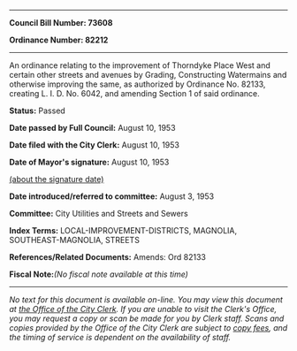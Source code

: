 

********

**Council Bill Number: 73608**
   
**Ordinance Number: 82212**
********

 An ordinance relating to the improvement of Thorndyke Place West and certain other streets and avenues by Grading, Constructing Watermains and otherwise improving the same, as authorized by Ordinance No. 82133, creating L. I. D. No. 6042, and amending Section 1 of said ordinance.

**Status:** Passed
   
**Date passed by Full Council:** August 10, 1953
   
**Date filed with the City Clerk:** August 10, 1953
   
**Date of Mayor's signature:** August 10, 1953
   
[(about the signature date)](/~public/approvaldate.htm)
   
   
   
**Date introduced/referred to committee:** August 3, 1953
   
**Committee:** City Utilities and Streets and Sewers
   
   
**Index Terms:** LOCAL-IMPROVEMENT-DISTRICTS, MAGNOLIA, SOUTHEAST-MAGNOLIA, STREETS

**References/Related Documents:** Amends: Ord 82133

**Fiscal Note:**_(No fiscal note available at this time)_
********

_No text for this document is available on-line. You may view this document at [the Office of the City Clerk](http://www.seattle.gov/leg/clerk/contactUs.htm). If you are unable to visit the Clerk's Office, you may request a copy or scan be made for you by Clerk staff. Scans and copies provided by the Office of the City Clerk are subject to [copy fees](http://clerk.seattle.gov/~public/clerkfees.htm), and the timing of service is dependent on the availability of staff._

